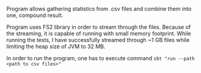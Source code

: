Program allows gathering statistics from .csv files and combine them into one, compound result.
 
Program uses FS2 library in order to stream through the files. Because of the streaming, it is capable of running
with small memory footprint. While running the tests, I have successfully streamed through ~1 GB files while limiting the 
heap size of JVM to 32 MB.

In order to run the program, one has to execute command `sbt "run --path <path to csv files>"`